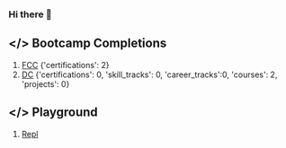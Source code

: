### Hi there 👋

## </> Bootcamp Completions

1. [FCC](https://freecodecamp.org/DonBaron) {'certifications': 2}
2. [DC](https://datacamp.com/profile/bharindrakamanditya) {'certifications': 0, 'skill_tracks': 0, 'career_tracks':0, 'courses': 2, 'projects': 0}

## </> Playground

1. [Repl](https://replit.com/@BharindraKamand)

<!--
**barondra/barondra** is a ✨ _special_ ✨ repository because its `README.md` (this file) appears on your GitHub profile.

Here are some ideas to get you started:

- 🔭 I’m currently working on ...
- 🌱 I’m currently learning ...
- 👯 I’m looking to collaborate on ...
- 🤔 I’m looking for help with ...
- 💬 Ask me about ...
- 📫 How to reach me: ...
- 😄 Pronouns: ...
- ⚡ Fun fact: ...
-->
